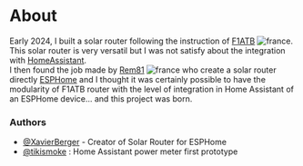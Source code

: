 # About

Early 2024, I built a solar router following the instruction of [F1ATB](https://f1atb.fr) ![france](images/france.png). This solar router is very versatil but I was not satisfy about the integration with [HomeAssistant](https://homeassistant.io).  
I then found the job made by [Rem81](https://domo.rem81.com/) ![france](images/france.png) who create a solar router directly [ESPHome](https://esphome.io) and I thought it was certainly possible to have the modularity of F1ATB router with the level of integration in Home Assistant of an ESPHome device... and this project was born.

### Authors

- [@XavierBerger](https://github.com/XavierBerger) - Creator of Solar Router for ESPHome
- [@tikismoke](https://github.com/tikismoke) : Home Assistant power meter first prototype